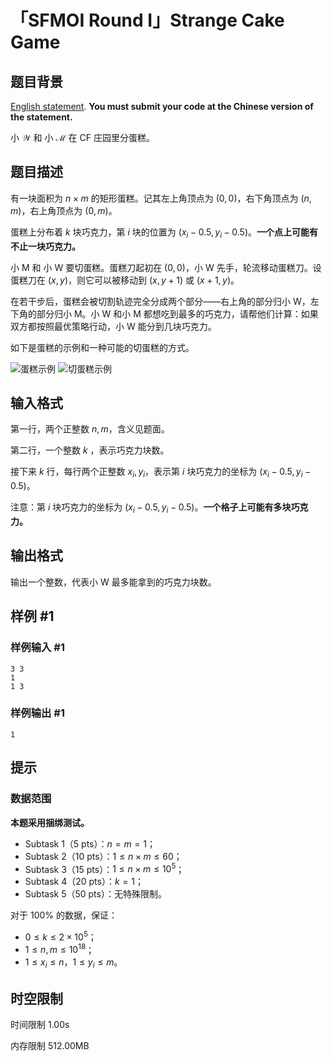 # 「SFMOI Round I」Strange Cake Game

## 题目背景

[English statement](https://www.luogu.com.cn/problem/T510646). **You must submit your code at the Chinese version of the statement.**

小 $\mathcal{W}$ 和 小 $\mathcal{M}$ 在 CF 庄园里分蛋糕。

## 题目描述

有一块面积为 $n\times m$ 的矩形蛋糕。记其左上角顶点为 $(0,0)$，右下角顶点为 $(n,m)$，右上角顶点为 $(0,m)$。

蛋糕上分布着 $k$ 块巧克力，第 $i$ 块的位置为 $(x_i-0.5,y_i-0.5)$。**一个点上可能有不止一块巧克力。**

小 M 和 小 W 要切蛋糕。蛋糕刀起初在 $(0,0)$，小 W 先手，轮流移动蛋糕刀。设蛋糕刀在 $(x,y)$，则它可以被移动到 $(x,y+1)$ 或 $(x+1,y)$。

在若干步后，蛋糕会被切割轨迹完全分成两个部分——右上角的部分归小 W，左下角的部分归小 M。小 W 和小 M 都想吃到最多的巧克力，请帮他们计算：如果双方都按照最优策略行动，小 W 能分到几块巧克力。

如下是蛋糕的示例和一种可能的切蛋糕的方式。

![蛋糕示例](https://cdn.luogu.com.cn/upload/image_hosting/er9wuv91.png?x-oss-process=image/resize,m_lfit,h_500)
![切蛋糕示例](https://cdn.luogu.com.cn/upload/image_hosting/9o6ntvlb.png?x-oss-process=image/resize,m_lfit,h_500)

## 输入格式

第一行，两个正整数 $n,m$，含义见题面。

第二行，一个整数 $k$ ，表示巧克力块数。

接下来 $k$ 行，每行两个正整数 $x_i,y_i$，表示第 $i$ 块巧克力的坐标为 $(x_i-0.5,y_i-0.5)$。

注意：第 $i$ 块巧克力的坐标为 $(x_i-0.5,y_i-0.5)$。**一个格子上可能有多块巧克力。**

## 输出格式

输出一个整数，代表小 W 最多能拿到的巧克力块数。

## 样例 #1

### 样例输入 #1

```
3 3
1
1 3
```

### 样例输出 #1

```
1
```

## 提示

### 数据范围

**本题采用捆绑测试。**

- Subtask 1（5 pts）：$n=m=1$；
- Subtask 2（10 pts）：$1 \le n \times m \le 60$；
- Subtask 3（15 pts）：$1 \le n \times m \le 10^5$；
- Subtask 4（20 pts）：$k=1$；
- Subtask 5（50 pts）：无特殊限制。


对于 $100\%$ 的数据，保证：

- $0 \le k \le 2 \times 10^5$；
- $1 \le n,m \le 10^{18}$；
- $1 \le x_i \le n$，$1 \le y_i \le m$。

## 时空限制



时间限制
1.00s

内存限制
512.00MB
